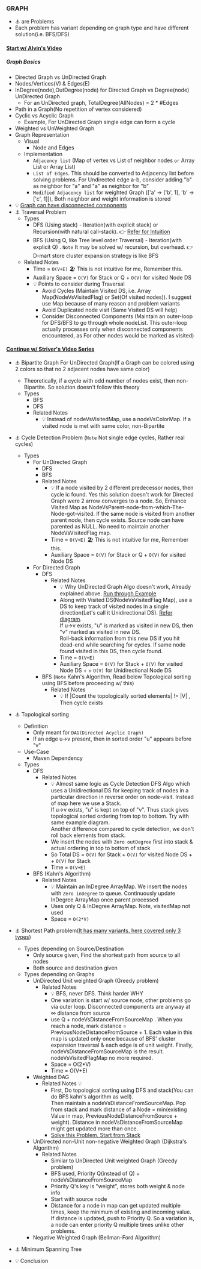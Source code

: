 ### GRAPH
- :anchor: are Problems
- Each problem has variant depending on graph type and have different solution(i.e. BFS/DFS)

#### [Start w/ Alvin's Video](https://www.youtube.com/watch?v=tWVWeAqZ0WU&ab_channel=freeCodeCamp.org)
##### Graph Basics
- Directed Graph vs UnDirected Graph
- Nodes/Vertices(V) & Edges(E)
- InDegree(node),OutDegree(node) for Directed Graph vs Degree(node) UnDirected Graph
  - For an UnDirected graph, TotalDegree(AllNodes) = 2 * #Edges
- Path in a Graph(No repetition of vertex considered)
- Cyclic vs Acyclic Graph
  - Example, For UnDirected Graph single edge can form a cycle
- Weighted vs UnWeighted Graph
- Graph Representation
  - Visual
    - Node and Edges
  - Implementation
    - `Adjacency list` (Map of vertex vs List of neighbor nodes `or` Array List or Array List)
    - `List of Edges`. This should be converted to Adjacency list before solving problems. For Undirected edge a-b, consider adding "b" as neighbor for "a" and "a" as neighbor for "b"
    - `Modified Adjacency list` for weighted Graph (['a' -> ['b', 1], 'b' -> ['c', 1]]), Both neighbor and weight information is stored
- :bulb: [Graph can have disconnected components](resources/graph/GraphDisconnectedComponents.PNG)
- :anchor: Traversal Problem
  - Types 
    - DFS (Using stack) - Iteration(with explicit stack) or Recursion(with natural call-stack). :point_right: [Refer for Intuition](./resources/graph/CycleDetectionDFS.png)
    - BFS (Using Q, like Tree level order Traversal) - Iteration(with explicit Q) . `Note` It may be solved w/ recursion, but overhead. :point_right: D-mart store cluster expansion strategy is like BFS
  - Related Notes
    - Time  = `O(V+E)` :beach_umbrella: This is not intuitive for me, Remember this.
    - Auxiliary Space = `O(V)` for Stack or Q + `O(V)` for visited Node DS
    - :bulb: Points to consider during Traversal
      - Avoid Cycles (Maintain Visited DS, i.e. Array Map(NodeVsVisitedFlag) or Set(Of visited nodes)). I suggest use Map because of many reason and problem variants
      - Avoid Duplicated node visit (Same Visited DS will help)
      - Consider Disconnected Components (Maintain an outer-loop for DFS/BFS to go through whole nodeList. This outer-loop actually processes only when disconnected components encountered, as For other nodes would be marked as visited)

#### [Continue w/ Striver's Video Series](https://www.youtube.com/watch?v=LCrovIMurxY&list=PLgUwDviBIf0rGEWe64KWas0Nryn7SCRWw&ab_channel=takeUforward)
- :anchor: Bipartite Graph For UnDirected Graph(If a Graph can be colored using 2 colors so that no 2 adjacent nodes have same color)
  - Theoretically, if a cycle with odd number of nodes exist, then non-Bipartite. So solution doesn't follow this theory
  - Types
    - BFS
    - DFS
    - Related Notes
      - :bulb: Instead of nodeVsVisitedMap, use a nodeVsColorMap. If a visited node is met with same color, non-Bipartite
- :anchor: Cycle Detection Problem (`Note` Not single edge cycles, Rather real cycles)
  - Types
    - For UnDirected Graph
      - DFS
      - BFS
      - Related Notes
        - :bulb: If a node visited by 2 different predecessor nodes, then cycle ic found. Yes this solution doesn't work for Directed Graph were 2 arrow converges to a node. So, Enhance Visited Map as NodeVsParent-node-from-which-The-Node-got-visited. If the same node is visited from another parent node, then cycle exists. Source node can have parented as NULL. No need to maintain another NodeVsVisitedFlag map.
        - Time  = `O(V+E)` :beach_umbrella: This is not intuitive for me, Remember this.
        - Auxiliary Space = `O(V)` for Stack or Q + `O(V)` for visited Node DS
    - For Directed Graph
      - DFS
        - Related Notes
          - :bulb: Why UnDirected Graph Algo doesn't work, Already explained above. [Run through Example](./resources/graph/WhyCycleDetectionAlgoForDirectedGraphDifferent.PNG)
          - Along with Visited DS(NodeVsVisitedFlag Map), use a DS to keep track of visited nodes in a single direction(Let's call it Unidirectional DS). [Refer diagram](./resources/graph/CycleDetectionDFS.png).<br/>
            If u->v exists, "u" is marked as visited in new DS, then "v" marked as visited in new DS.<br/>
            Roll-back information from this new DS if you hit dead-end while searching for cycles. If same node found visited in this DS, then cycle found.
          - Time  = `O(V+E)`
          - Auxiliary Space = `O(V)` for Stack + `O(V)` for visited Node DS + + `O(V)` for Unidirectional Node DS
      - BFS (`Note` Kahn's Algorithm, Read below Topological sorting using BFS before proceeding w/ this)
        - Related Notes
          - :bulb: If |Count the topologically sorted elements| != |V| , Then cycle exists
- :anchor: Topological sorting
  - Definition
    - Only meant for `DAG(Directed Acyclic Graph)`
    - If an edge u->v present, then in sorted order "u" appears before "v"
  - Use-Case
    - Maven Dependency
  - Types
    - DFS
      - Related Notes
        - :bulb: Almost same logic as Cycle Detection DFS Algo which uses a Unidirectional DS for keeping track of nodes in a particular direction in reverse order on node-visit. Instead of map here we use a Stack. <br/>
          If u->v exists, "u" is kept on top of "v". Thus stack gives topological sorted ordering from top to bottom. Try with same example diagram.<br/>
          Another difference compared to cycle detection, we don't roll back elements from stack.
        - We insert the nodes with `Zero outDegree` first into stack & actual ordering in top to bottom of stack
        - So Total DS = `O(V)` for Stack + `O(V)` for visited Node DS + + `O(V)` for Stack
        - Time  = `O(V+E)`
    - BFS (Kahn's Algorithm)
      - Related Notes
        - :bulb: Maintain an InDegree ArrayMap. We insert the nodes with `Zero inDegree` to queue. Continuously update InDegree ArrayMap once parent processed  
        - Uses only Q & InDegree ArrayMap. Note, visitedMap not used
        - Space = `O(2*V)`
- :anchor: Shortest Path problem([It has many variants, here covered only 3 types](https://brilliant.org/wiki/shortest-path-algorithms/))
  - Types depending on Source/Destination
    - Only source given, Find the shortest path from source to all nodes
    - Both source and destination given
  - Types depending on Graphs
    - UnDirected Unit weighted Graph  (Greedy problem)
      - Related Notes
        - :bulb: BFS, never DFS. Think harder WHY
        - One variation is start w/ source node, other problems go via outer loop. Disconnected components are anyway at ∞ distance from source
        - use Q + nodeVsDistanceFromSourceMap . When you reach a node, mark distance = PreviousNodeDistanceFromSource + 1. Each value in this map is updated only once because of BFS' cluster expansion traversal & each edge is of unit weight. Finally, nodeVsDistanceFromSourceMap is the result. nodeVsVisitedFlagMap no more required.
        - Space = O(2*V)
        - Time = O(V+E)
    - Weighted DAG
      - Related Notes :bulb:
        - First, Do topological sorting using DFS and stack(You can do BFS kahn's algorithm as well).<br/> 
          Then maintain a nodeVsDistanceFromSourceMap. Pop from stack and mark distance of a Node = min(existing Value in map, PreviousNodeDistanceFromSource + weight). Distance in nodeVsDistanceFromSourceMap might get updated more than once.
        - [Solve this Problem, Start from Stack](./resources/graph/ShortestPathProblemExamplesToSolve.png)
    - UnDirected non-Unit non-negative Weighted Graph (Dijkstra's Algorithm)
      - Related Notes
        - Similar to UnDirected Unit weighted Graph  (Greedy problem)
        - BFS used, Priority Q(instead of Q) + nodeVsDistanceFromSourceMap
        - Priority Q's key is "weight", stores both weight & node info
        - Start with source node
        - Distance for a node in map can get updated multiple times, keep the minimum of existing and incoming value. If distance is updated, push to Priority Q. So a variation is, a node can enter priority Q multiple times unlike other problems.
    - Negative Weighted Graph (Bellman-Ford Algorithm)
- :anchor: Minimum Spanning Tree

- :bulb: Conclusion
